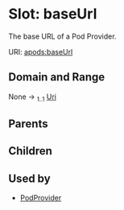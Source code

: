 
# Slot: baseUrl

The base URL of a Pod Provider.

URI: [apods:baseUrl](https://activitypods.org/ns/core#baseUrl)


## Domain and Range

None &#8594;  <sub>1..1</sub> [Uri](types/Uri.md)

## Parents


## Children


## Used by

 * [PodProvider](PodProvider.md)
